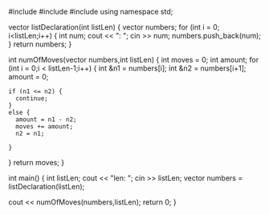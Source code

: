 #include <iostream>
#include <string>
#include <vector>
using namespace std;

vector<int> listDeclaration(int listLen) {
  vector<int> numbers;
  for (int i = 0; i<listLen;i++) {
    int num;
    cout << ": ";
    cin >> num;
    numbers.push_back(num);
  }
  return numbers;
}


int numOfMoves(vector<int> numbers,int listLen) {
  int moves = 0;
  int amount;
  for (int i = 0;i < listLen-1;i++) {
    int &n1 = numbers[i];
    int &n2 = numbers[i+1];
    amount = 0;
    
    if (n1 <= n2) {
      continue;
    }
    else {
      amount = n1 - n2;
      moves += amount;
      n2 = n1;
      
    }
  }
  return moves;
}

int main() {
  int listLen;
  cout << "len: ";
  cin >> listLen;
  vector<int> numbers = listDeclaration(listLen);
  
  cout << numOfMoves(numbers,listLen);
  return 0;
}
